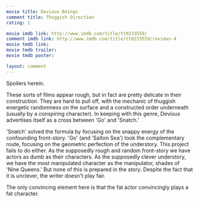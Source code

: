 ```yaml
---
movie title: Devious Beings
comment title: Thuggish Direction
rating: 1

movie imdb link: http://www.imdb.com/title/tt0233559/
comment imdb link: http://www.imdb.com/title/tt0233559/reviews-4
movie tmdb link: 
movie tmdb trailer: 
movie tmdb poster: 

layout: comment
---
```


Spoilers herein.

These sorts of films appear rough, but in fact are pretty delicate in their construction. They are hard to pull off, with the mechanic of thuggish energetic randomness on the surface and a constructed order underneath (usually by a conspiring character). In keeping with this genre, Devious advertises itself as a cross between 'Go' and 'Snatch.'

'Snatch' solved the formula by focusing on the snappy energy of the confounding front-story. 'Go' (and 'Salton Sea') took the complementary route, focusing on the geometric perfection of the understory. This project fails to do either. As the supposedly rough and random front-story we have actors as dumb as their characters. As the supposedly clever understory, we have the most manipulated character as the manipulator, shades of 'Nine Queens.' But none of this is prepared in the story. Despite the fact that it is unclever, the writer doesn't play fair.

The only convincing element here is that the fat actor convincingly plays a fat character.